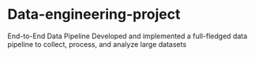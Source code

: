 # Data-engineering-project
End-to-End Data Pipeline 
Developed and implemented a full-fledged data pipeline to collect, process, and analyze large 
datasets
